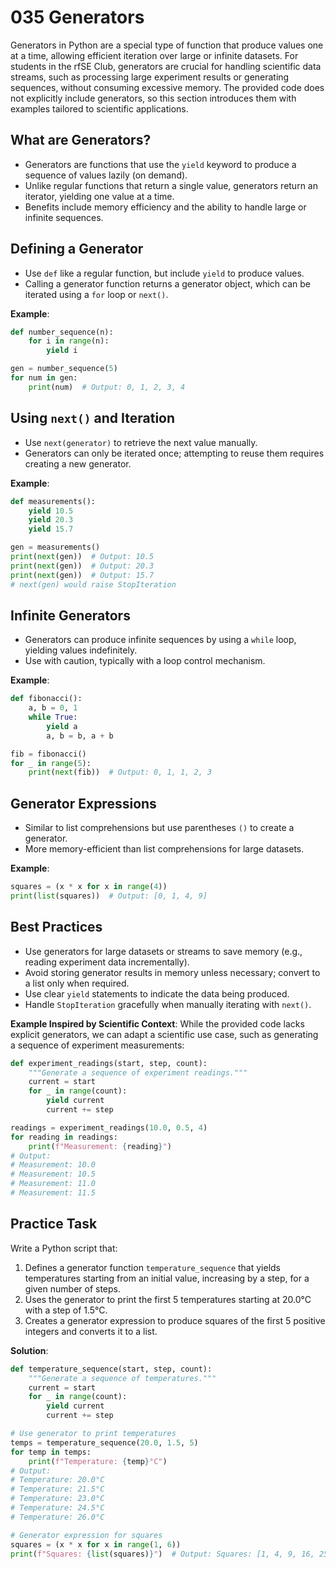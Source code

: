 # 035 Generators

Generators in Python are a special type of function that produce values one at a time, allowing efficient iteration over large or infinite datasets. For students in the rfSE Club, generators are crucial for handling scientific data streams, such as processing large experiment results or generating sequences, without consuming excessive memory. The provided code does not explicitly include generators, so this section introduces them with examples tailored to scientific applications.

## What are Generators?

- Generators are functions that use the `yield` keyword to produce a sequence of values lazily (on demand).
- Unlike regular functions that return a single value, generators return an iterator, yielding one value at a time.
- Benefits include memory efficiency and the ability to handle large or infinite sequences.

## Defining a Generator

- Use `def` like a regular function, but include `yield` to produce values.
- Calling a generator function returns a generator object, which can be iterated using a `for` loop or `next()`.

**Example**:

```python
def number_sequence(n):
    for i in range(n):
        yield i

gen = number_sequence(5)
for num in gen:
    print(num)  # Output: 0, 1, 2, 3, 4
```

## Using `next()` and Iteration

- Use `next(generator)` to retrieve the next value manually.
- Generators can only be iterated once; attempting to reuse them requires creating a new generator.

**Example**:

```python
def measurements():
    yield 10.5
    yield 20.3
    yield 15.7

gen = measurements()
print(next(gen))  # Output: 10.5
print(next(gen))  # Output: 20.3
print(next(gen))  # Output: 15.7
# next(gen) would raise StopIteration
```

## Infinite Generators

- Generators can produce infinite sequences by using a `while` loop, yielding values indefinitely.
- Use with caution, typically with a loop control mechanism.

**Example**:

```python
def fibonacci():
    a, b = 0, 1
    while True:
        yield a
        a, b = b, a + b

fib = fibonacci()
for _ in range(5):
    print(next(fib))  # Output: 0, 1, 1, 2, 3
```

## Generator Expressions

- Similar to list comprehensions but use parentheses `()` to create a generator.
- More memory-efficient than list comprehensions for large datasets.

**Example**:

```python
squares = (x * x for x in range(4))
print(list(squares))  # Output: [0, 1, 4, 9]
```

## Best Practices

- Use generators for large datasets or streams to save memory (e.g., reading experiment data incrementally).
- Avoid storing generator results in memory unless necessary; convert to a list only when required.
- Use clear `yield` statements to indicate the data being produced.
- Handle `StopIteration` gracefully when manually iterating with `next()`.

**Example Inspired by Scientific Context**:
While the provided code lacks explicit generators, we can adapt a scientific use case, such as generating a sequence of experiment measurements:

```python
def experiment_readings(start, step, count):
    """Generate a sequence of experiment readings."""
    current = start
    for _ in range(count):
        yield current
        current += step

readings = experiment_readings(10.0, 0.5, 4)
for reading in readings:
    print(f"Measurement: {reading}")
# Output:
# Measurement: 10.0
# Measurement: 10.5
# Measurement: 11.0
# Measurement: 11.5
```

## Practice Task

Write a Python script that:

1. Defines a generator function `temperature_sequence` that yields temperatures starting from an initial value, increasing by a step, for a given number of steps.
2. Uses the generator to print the first 5 temperatures starting at 20.0°C with a step of 1.5°C.
3. Creates a generator expression to produce squares of the first 5 positive integers and converts it to a list.

**Solution**:

```python
def temperature_sequence(start, step, count):
    """Generate a sequence of temperatures."""
    current = start
    for _ in range(count):
        yield current
        current += step

# Use generator to print temperatures
temps = temperature_sequence(20.0, 1.5, 5)
for temp in temps:
    print(f"Temperature: {temp}°C")
# Output:
# Temperature: 20.0°C
# Temperature: 21.5°C
# Temperature: 23.0°C
# Temperature: 24.5°C
# Temperature: 26.0°C

# Generator expression for squares
squares = (x * x for x in range(1, 6))
print(f"Squares: {list(squares)}")  # Output: Squares: [1, 4, 9, 16, 25]
```
